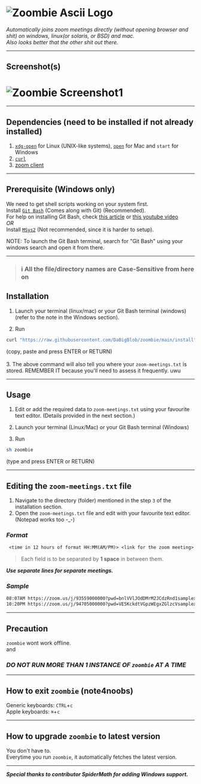 # ![Zoombie Ascii Logo](https://user-images.githubusercontent.com/73036332/132017908-f3706ef6-e325-49d9-9f80-06df4ebfa523.png)

_Automatically joins zoom meetings directly (without opening browser and shit) on windows, linux(or solaris, or BSD) and mac._  
_Also looks better that the other shit out there._

---

## Screenshot(s)

# ![Zoombie Screenshot1](https://cdn.discordapp.com/attachments/900714987893456936/903350808005988412/zoombie.png)

---

## Dependencies (need to be installed if not already installed)

1. [`xdg-open`](https://linux.die.net/man/1/xdg-open) for Linux (UNIX-like systems), [`open`](https://scriptingosx.com/2017/02/the-macos-open-command/) for Mac and `start` for Windows
2. [`curl`](https://curl.se/download.html)
3. [zoom client](https://zoom.us/support/download)

---

## Prerequisite (Windows only)

We need to get shell scripts working on your system first.  
Install [`Git Bash`](https://git-scm.com/downloads) (Comes along with Git) (Recommended).  
For help on installing Git Bash, check [this article](https://www.makeuseof.com/install-git-git-bash-windows/) or [this youtube video](https://www.youtube.com/watch?v=BMW7LiF_Oc4)  
_OR_  
Install [`MSys2`](https://msys2.org) (Not recommended, since it is harder to setup).  
  
NOTE: To launch the Git Bash terminal, search for "Git Bash" using your windows search and open it from there.

---

> ### **ℹ All the file/directory names are Case-Sensitive from here on**

## Installation

1. Launch your terminal (linux/mac) or your Git Bash terminal (windows) (refer to the note in the Windows section).

2. Run

```sh
curl "https://raw.githubusercontent.com/DaBigBlob/zoombie/main/install" -s | sh
```

(copy, paste and press ENTER or RETURN) \
\
3. The above command will also tell you where your `zoom-meetings.txt` is stored. REMEMBER IT because you'll need to assess it frequently. uwu

---

## Usage

1. Edit or add the required data to `zoom-meetings.txt` using your favourite text editor. (Details provided in the next section.)

2. Launch your terminal (Linux/Mac) or your Git Bash terminal (Windows)

3. Run

```sh
sh zoombie
```

(type and press ENTER or RETURN)

---

## Editing the `zoom-meetings.txt` file
1. Navigate to the directory (folder) mentioned in the step `3` of the installation section.
2. Open the `zoom-meetings.txt` file and edit with your favourite text editor. (Notepad works too -\_-)
### ***Format***  

```txt
 <time in 12 hours of format HH:MM(AM/PM)> <link for the zoom meeting> <topic within double quotes (""), this parameter is optional>
```

> Each field is to be separated by **1 space** in between them.

_**Use separate lines for separate meetings.**_  

### ***Sample***  

```txt
08:07AM https://zoom.us/j/93559000000?pwd=bnlVVlJOdDMrM2JCdzRnd1samplexxxx "Joe-Mama's Birthday. But prolly not gonna join."
10:20PM https://zoom.us/j/94705000000?pwd=VE5KckdtVGpzWEgxZGlzcVsamplexxxx "Pride Party! Woo Hoo!"
```

---

## Precaution

`zoombie` wont work offline. \
and 
### ***DO NOT RUN MORE THAN 1 INSTANCE OF `zoombie` AT A TIME***  

---

## How to exit `zoombie` (note4noobs)
Generic keyboards: `CTRL`+`c` \
Apple keyboards: `⌘`+`c`

---

## How to upgrade `zoombie` to latest version
You don't have to. \
Everytime you run `zoombie`, it automatically fetches the latest version.

---
***Special thanks to contributor SpiderMath for adding Windows support.***
